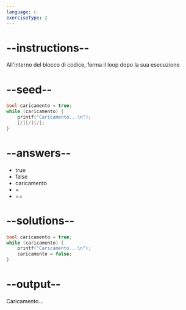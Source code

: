 ```yaml
---
language: c
exerciseType: 2
---
```


# --instructions--

All'interno del blocco di codice, ferma il loop dopo la sua esecuzione

# --seed--

```c
bool caricamento = true;
while (caricamento) {
    printf("Caricamento...\n");
    [/][/][/];
}
```

# --answers--

- true
- false
- caricamento
-  = 
-  == 

# --solutions--

```c
bool caricamento = true;
while (caricamento) {
    printf("Caricamento...\n");
    caricamento = false;
}
```

# --output--

Caricamento...
